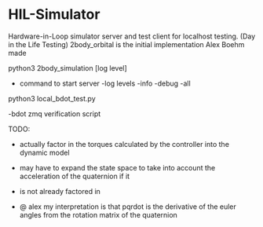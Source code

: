 # HIL-Simulator
Hardware-in-Loop simulator server and test client for localhost testing. (Day in the Life Testing)
2body_orbital is the initial implementation Alex Boehm made

python3 2body_simulation [log level]
  - command to start server
    -log levels
      -info
      -debug
      -all
      
 python3 local_bdot_test.py
 
 -bdot zmq verification script
    
    
 TODO:
 
 
  - actually factor in the torques calculated by the controller into the dynamic model
  - may have to expand the state space to take into account the acceleration of the quaternion if it
  - is not already factored in
  
  - @ alex my interpretation is that pqrdot is the derivative of the euler angles from the rotation matrix of the quaternion
